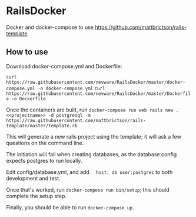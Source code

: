 # RailsDocker
Docker and docker-compose to use https://github.com/mattbrictson/rails-template.

## How to use
Download docker-compose.yml and Dockerfile:

`curl https://raw.githubusercontent.com/nevware/RailsDocker/master/docker-compose.yml -o docker-compose.yml`
`curl https://raw.githubusercontent.com/nevware/RailsDocker/master/Dockerfile -o Dockerfile`

Once the containers are built, run `docker-compose run web rails new . <<projectname>> -d postgresql -m https://raw.githubusercontent.com/mattbrictson/rails-template/master/template.rb`

This will generate a new rails project using the template; it will ask a few questions on the command line.

The initiation will fail when creating databases, as the database config expects postgres to run locally.

Edit config/database.yml, and add
`  host: db
  user:postgres`
to both development and test.

Once that's worked, run `docker-compose run bin/setup`; this should complete the setup step.

Finally, you should be able to run `docker-compose up`.
